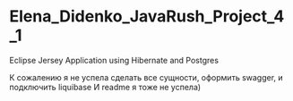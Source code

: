 # Elena_Didenko_JavaRush_Project_4_1
Eclipse Jersey Application using Hibernate and Postgres

К сожалению я не успела сделать все сущности, оформить swagger, и подключить liquibase
И readme я тоже не успела)

